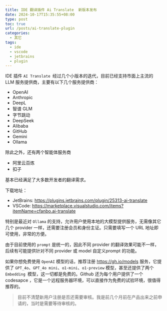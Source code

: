 ```yaml
---
title: IDE 翻译插件 Ai Translate  新版本发布
date: 2024-10-17T15:35:55+08:00
type: post
toc: true
url: /posts/ai-translate-plugin
categories:
  - 其它
tags:
  - ide
  - vscode
  - jetbrains
  - plugin
---
```


IDE 插件 `AI Translate `经过几个小版本的迭代，目前已经支持市面上主流的 LLM 服务提供商，主要有以下几个服务提供商：

- OpenAI
- Anthropic
- DeepL
- 智谱 GLM
- 字节跳动
- DeepSeek
- Alibaba
- GitHub
- Gemini
- Ollama

除此之外，还有两个智能体服务商

- 阿里云百炼
-  扣子

基本已经满足了大多数开发者的翻译需求。

下载地址：

- JetBrains: https://plugins.jetbrains.com/plugin/25313-ai-translate
- VSCode: https://marketplace.visualstudio.com/items?itemName=cfanbo.ai-translate

特别是最近对 `Ollama`   的支持，允许用户使用本地的大模型提供服务，无需像其它几个 provider 一样，还需要注册会员和身份主证。只需要填写一个 URL 地址即可使用，非常的方便。

由于目前使用的 `prompt` 是统一的，因此不同 provider 的翻译效果可能不一样，后续有可能提供针对不同 provider 或 model 自定义prompt 的功能。



如果你想免费使用 `OpenAI`  模型的话，推荐注册 https://gh.io/models 服务，它提供了 `GPT_4o`、`GPT_4o mini`、`o1-mini`、`o1-preview` 模型，甚至还提供了两个 `Embedding `模型，这一切都是免费的。Github 还为每个用户提供了一个 codesapce ，它是一个远程服务器环境，可以直接作为免费的试验环境，很值得推荐的。

> 目前不清楚新用户注册是否还需要审核。我是前几个月前在产品出来之前申请的，当时是需要等待审核的。
